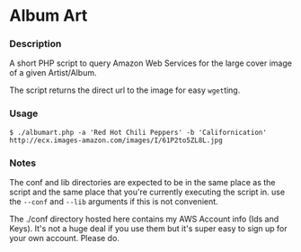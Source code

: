 # Album Art

### Description

A short PHP script to query Amazon Web Services for the large cover 
image of a given Artist/Album.

The script returns the direct url to the image for easy `wget`ting.

### Usage

    $ ./albumart.php -a 'Red Hot Chili Peppers' -b 'Californication'
    http://ecx.images-amazon.com/images/I/61P2to5ZL8L.jpg

### Notes

The conf and lib directories are expected to be in the same place as the 
script and the same place that you're currently executing the script in. 
use the `--conf` and `--lib` arguments if this is not convenient.

The ./conf directory hosted here contains my AWS Account info (Ids and 
Keys). It's not a huge deal if you use them but it's super easy to sign 
up for your own account. Please do.
